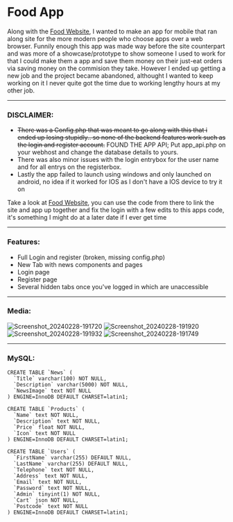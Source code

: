 # Food App
Along with the [Food Website](https://github.com/CusYaBasic/FoodSite), I wanted to make an app for mobile that ran along site for the more modern people who choose apps over a web browser.
Funnily enough this app was made way before the site counterpart and was more of a showcase/prototype to show someone I used to work for that I could make them a app and save them money on their just-eat orders via saving money on the commision they take.
However I ended up getting a new job and the project became abandoned, althought I wanted to keep working on it I never quite got the time due to working lengthy hours at my other job.

---

### DISCLAIMER: 
* ~~There was a Config.php that was meant to go along with this that i ended up losing stupidly.. so none of the backend features work such as the login and register account.~~ FOUND THE APP API; Put app_api.php on your webhost and change the database details to yours.
* There was also minor issues with the login entrybox for the user name and for all entrys on the registerbox.
* Lastly the app failed to launch using windows and only launched on android, no idea if it worked for IOS as I don't have a IOS device to try it on

Take a look at [Food Website](https://github.com/CusYaBasic/FoodSite), you can use the code from there to link the site and app up together and fix the login with a few edits to this apps code, it's something I might do at a later date if I ever get time

---

### Features:
* Full Login and register (broken, missing config.php)
* New Tab with news components and pages
* Login page
* Register page
* Several hidden tabs once you've logged in which are unaccessible

---

### Media:

![Screenshot_20240228-191720](https://github.com/CusYaBasic/FoodApp/assets/86253238/44789284-7886-47b4-83f5-8a42c34df947)
![Screenshot_20240228-191920](https://github.com/CusYaBasic/FoodApp/assets/86253238/2c1b2411-dd80-4e62-bd4a-1bbf0a794feb)
![Screenshot_20240228-191932](https://github.com/CusYaBasic/FoodApp/assets/86253238/a699c5e0-dfe1-45eb-98cf-5a7b09441df9)
![Screenshot_20240228-191749](https://github.com/CusYaBasic/FoodApp/assets/86253238/859a8a38-8ecf-41a1-a01b-7f93781cdb3d)

---

### MySQL:

```
CREATE TABLE `News` (
  `Title` varchar(100) NOT NULL,
  `Description` varchar(5000) NOT NULL,
  `NewsImage` text NOT NULL
) ENGINE=InnoDB DEFAULT CHARSET=latin1;

CREATE TABLE `Products` (
  `Name` text NOT NULL,
  `Description` text NOT NULL,
  `Price` float NOT NULL,
  `Icon` text NOT NULL
) ENGINE=InnoDB DEFAULT CHARSET=latin1;

CREATE TABLE `Users` (
  `FirstName` varchar(255) DEFAULT NULL,
  `LastName` varchar(255) DEFAULT NULL,
  `Telephone` text NOT NULL,
  `Address` text NOT NULL,
  `Email` text NOT NULL,
  `Password` text NOT NULL,
  `Admin` tinyint(1) NOT NULL,
  `Cart` json NOT NULL,
  `Postcode` text NOT NULL
) ENGINE=InnoDB DEFAULT CHARSET=latin1;

```
